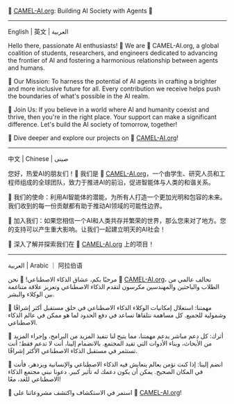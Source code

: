 🐫 [CAMEL-AI.org](https://www.camel-ai.org/): Building AI Society with Agents 🤖

---

English | 英文 | العربية

Hello there, passionate AI enthusiasts! 🌟 We are 🐫 CAMEL-AI.org, a global coalition of students, researchers, and engineers dedicated to advancing the frontier of AI and fostering a harmonious relationship between agents and humans.

📘 Our Mission: To harness the potential of AI agents in crafting a brighter and more inclusive future for all. Every contribution we receive helps push the boundaries of what's possible in the AI realm.

🙌 Join Us: If you believe in a world where AI and humanity coexist and thrive, then you're in the right place. Your support can make a significant difference. Let's build the AI society of tomorrow, together!

🔗 Dive deeper and explore our projects on 🐫 [CAMEL-AI.org](https://www.camel-ai.org/)!

---

中文 | Chinese | صينى

您好，热爱AI的朋友们！🌟 我们是 🐫 [CAMEL-AI.org](https://www.camel-ai.org/)，一个由学生、研究人员和工程师组成的全球团队，致力于推进AI的前沿，促进智能体与人类的和谐关系。

📘 我们的使命：利用AI智能体的潜能，为所有人打造一个更加光明和包容的未来。我们收到的每一份贡献都有助于推动AI领域的可能性边界。

🙌 加入我们：如果您相信一个AI和人类共存并繁荣的世界，那么您来对了地方。您的支持可以产生重大影响。让我们一起建立明天的AI社会！

🔗 深入了解并探索我们在 🐫 [CAMEL-AI.org](https://www.camel-ai.org/) 上的项目！

---

العربية | Arabic ｜ 阿拉伯语

مرحبًا بكم، عشاق الذكاء الاصطناعي! 🌟 نحن 🐫 [CAMEL-AI.org](https://www.camel-ai.org/)، تحالف عالمي من الطلاب والباحثين والمهندسين مكرسون لتقدم الذكاء الاصطناعي وتعزيز علاقة متناغمة بين الوكلاء والبشر.

📘 مهمتنا: استغلال إمكانيات الوكلاء الذكاء الاصطناعي في خلق مستقبل أكثر إشراقًا وشمولية للجميع. كل مساهمة نتلقاها تساعد في دفع الحدود لما هو ممكن في عالم الذكاء الاصطناعي.

💖 أثرك: كل دعم مباشر يدعم مهمتنا، مما يتيح لنا تنفيذ المزيد من البرامج، وإجراء المزيد من الأبحاث، وبناء الأدوات التي تفيد المجتمع. بالانضمام إلينا، أنت لا تدعم فقط؛ أنت تستثمر في مستقبل الذكاء الاصطناعي الأكثر إشراقًا.

🙌 انضم إلينا: إذا كنت تؤمن بعالم يتعايش فيه الذكاء الاصطناعي والإنسانية ويزدهر، فأنت في المكان الصحيح. يمكن أن يكون دعمك له تأثير كبير. دعونا نبني مجتمع الذكاء الاصطناعي للغد، معًا!

🔗 استمر في الاستكشاف واكتشف مشروعاتنا على 🐫 [CAMEL-AI.org](https://www.camel-ai.org/)!
